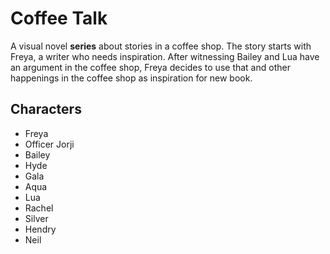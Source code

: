 # Coffee Talk
A visual novel **series** about stories in a coffee shop. The story starts with Freya, a writer who needs inspiration. After witnessing Bailey and Lua have an argument in the coffee shop, Freya decides to use that and other happenings in the coffee shop as inspiration for new book.

## Characters
- Freya
- Officer Jorji
- Bailey
- Hyde
- Gala
- Aqua
- Lua
- Rachel
- Silver
- Hendry
- Neil
